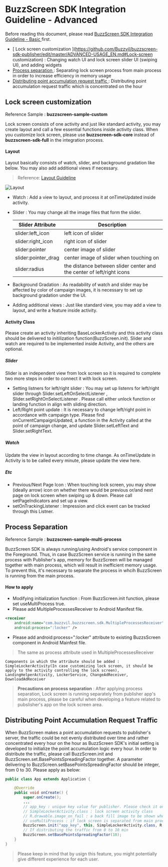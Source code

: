 # BuzzScreen SDK Integration Guideline - Advanced
Before reading this document, please read [ BuzzScreen SDK Integration Guideline - Basic ](https://github.com/Buzzvil/buzzscreen-sdk-publisher/blob/master/README_EN.md) first.
- [ Lock screen customization ](https://github.com/Buzzvil/buzzscreen-sdk-publisher/edit/master/ADVANCED-USAGE_EN.md#Lock-screen customization) : Changing watch UI and lock screen slider UI (swiping UI), and adding widgets
- [ Process separation ](https://github.com/Buzzvil/buzzscreen-sdk-publisher/edit/master/ADVANCED-USAGE_EN.md#process-separation) : Separating lock screen process from main process in order to increase efficiency in memory usage
- [ Distributing point accumulation request traffic  ](https://github.com/Buzzvil/buzzscreen-sdk-publisher/edit/master/ADVANCED-USAGE_EN.md#Distributing-Point-Accumulation-Request-Traffic) : Distributing point accumulation request traffic which is concentrated on the hour


## Lock screen customization
Reference Sample : **buzzscreen-sample-custom**

Lock screen consists of one activity and just like standard activity, you may create layout and call a few essential functions inside activity class. When you customize lock screen, please use **buzzscreen-sdk-core** instead of **buzzscreen-sdk-full** in the integration process.

#### Layout

Layout basically consists of watch, slider, and background gradation like below. You may also add additional views if necessary.  
> Reference: [ Layout Guideline ](https://drive.google.com/file/d/0BxlsmkGYXVSyYUhDREkxYTl6STg/view?usp=sharing)

![Layout](https://github.com/Buzzvil/buzzscreen-sdk-publisher/blob/master/layout.jpg)

- Watch : Add a view to layout, and process it at onTimeUpdated inside activity.
- Slider : You may change all the image files that form the slider.

    |Slider Attribute|Description|
    |--------|--------|
    |slider:left_icon|left icon of slider|
    |slider:right_icon|right icon of slider|
    |slider:pointer|center image of slider|
    |slider:pointer_drag|center image of slider when touching on|
    |slider:radius|the distance between slider center and the center of left/right icons|

- Background Gradation : As readability of watch and slider may be affected by color of campaign images, it is necessary to set up background gradation under the UI.
- Adding additional views : Just like standard view, you may add a view to layout, and write a feature inside activity.

#### Activity Class
Please create an activity inheriting BaseLockerActivity and this activity class should be delivered to initilization function(BuzzScreen.init). Slider and watch are required to be implemented inside Activity, and the others are optional.

##### Slider
Slider is an independent view from lock screen so it is required to complete two more steps in order to connect it with lock screen.
- Setting listners for left/right slider : You may set up listenrs for left/right slider through Slider.setLeftOnSelectListener , Slider.setRightOnSelectListener . Please call either unlock function or landing function in align with sliding direction. 
- Left/Right point update : It is necessary to change left/right point in accordance with campaign type. Please find onCurrentCampaignUpdated, a function in the Activity called at the point of campaign change, and update Slider.setLeftText and Slider.setRightText.

##### Watch
Update the view in layout according to time change. As onTimeUpdate in Activity is to be called every minute, please update the view here.

##### Etc
- Previous/Next Page Icon : When touching lock screen, you may show (ideally arrow) icon on whether there would be previous or/and next page on lock screen when swiping up & down. Please call setPageIndicators and set up a view.
- setOnTrackingListener : Impression and click event can be tracked through this Listner.

## Process Separation
Reference Sample : **buzzscreen-sample-multi-process**

BuzzScreen SDK is always running/using Android's service component in the Foreground. Thus, in case BuzzScreen service is running in the same process with Publisher's app, memory for BuzzScreen will be managed together with main process, which will result in inefficient memory usage. To prevent this, it's necessary to separate the process in whcih BuzzScreen is running from the main process.

#### How to apply
- Modifying initialization function : From BuzzScreen.init function, please set useMultiProcess true.
- Please add MultipleProcessesReceiver to Android Manifest file.
```Xml
<receiver
    android:name="com.buzzvil.buzzscreen.sdk.MultipleProcessesReceiver"
    android:process=":locker" />
```

- Please add android:process=":locker" attribute to existing BuzzsScreen component in Android Mainfest file.
>The same as process attribute used in MultipleProcessesReceiver

    Components in which the attribute should be added : SimpleLockerActivity(In case customizing lock screen, it should be apply to the activity controlling the lock screen), LandingHelperActivity, LockerService, ChangeAdReceiver, DownloadAdReceiver


> **Precautions on process separation** : After applying process separation, Lock screen is running separately from publisher app's main process, please be careful when developing a feature related to pubslisher's app on the lock screen area.


## Distributing Point Accumulation Request Traffic
When BuzzScreen makes a point accumulation requests to publisher's server, the traffic could be not evenly distributed over time and rather concentrated every hour on the hour as BuzzScreen SDK's initial setting is developed to initialize the point accumulation logic every hour. In order to distribute the traffic, please call BuzzScreen.init and BuzzScreen.set.BasePointsSpreadingFactor together. 
A parameter delivering to BuzzScreen.setBasePointsSpreadingFactor should be integer, from 0 to 30. Please apply as below:
```Java
public class App extends Application {

    @Override
    public void onCreate() {
        super.onCreate();
        ...
        // app_key : unique key value for publisher. Please check it on the BuzzScreen admin page.
        // SimpleLockerActivity.class : lock screen activity class
        // R.drawable.image_on_fail : a back fill image to be shown when network error occurs or there is no campaign available.
        // useMultiProcess : if lock screen is separated from main process, it's true. if not, it's false.
        BuzzScreen.init("app_key", this, SimpleLockerActivity.class, R.drawable.image_on_fail, false);
        // If distributing the traffic from 0 to 10 min
        BuzzScreen.setBasePointsSpreadingFactor(10);
    }
}
```
> Please keep in mind that by usign this feature, you might potentially give different experience for each user.
